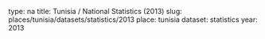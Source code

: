 type: na
title: Tunisia / National Statistics (2013)
slug: places/tunisia/datasets/statistics/2013
place: tunisia
dataset: statistics
year: 2013
